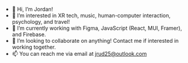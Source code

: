 - 👋 Hi, I’m Jordan!
- 👀 I’m interested in XR tech, music, human-computer interaction, psychology, and travel!
- 🌱 I’m currently working with Figma, JavaScript (React, MUI, Framer), and Firebase.
- 💞️ I’m looking to collaborate on anything! Contact me if interested in working together.
- 📫 You can reach me via email at jrud25@outlook.com

<!---
jrudman25/jrudman25 is a ✨ special ✨ repository because its `README.md` (this file) appears on your GitHub profile.
You can click the Preview link to take a look at your changes.
--->
